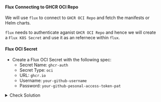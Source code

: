 #### Flux Connecting to GHCR OCI Repo
We will use `flux` to connect to `GHCR OCI Repo` and fetch the manifests or Helm charts.

`flux` needs to authenticate aganist `GHCR OCI Repo` and hence we will create a `Flux K8S Secret` and use it as an refernece within `flux`.

#### Flux OCI Secret
- Create a Flux OCI Secret with the following spec:
    - Secret Name: `ghcr-auth`
    - Secret Type: `oci`
    - URL: `ghcr.io`
    - Username: `your-github-username`
    - Password: `your-github-pesonal-access-token-pat`

<details><summary>Check Solution</summary>

```
flux create secret oci ghcr-auth \
--url ghcr.io \
--username $GH_USERNAME \
--password your-github-pesonal-access-token-pat>>>>>>>>
```{{copy}}

</details>

